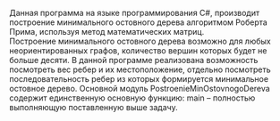 ﻿Данная программа на языке программирования C#, 
производит построение минимального остовного дерева алгоритмом Роберта Прима, используя метод математических матриц.  
Построение минимального остовного дерева возможно для любых неориентированных графов, 
количество вершин которых будет не больше десяти. 
В данной программе реализована возможность посмотреть вес ребер и их местоположение, 
отдельно посмотреть последовательность ребер из которых формируется минимальное остовное дерево.
Основной модуль PostroenieMinOstovnogoDereva содержит единственную основную функцию: 
main – полностью выполняющую поставленную выше задачу.
